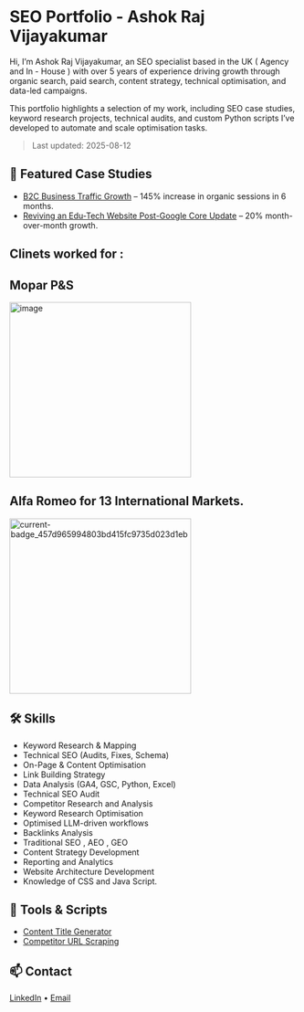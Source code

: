 # SEO Portfolio - Ashok Raj Vijayakumar

Hi, I’m Ashok Raj Vijayakumar, an SEO specialist based in the UK ( Agency and In - House ) with over 5 years of experience driving growth through organic search, paid search, content strategy, technical optimisation, and data-led campaigns.

This portfolio highlights a selection of my work, including SEO case studies, keyword research projects, technical audits, and custom Python scripts I’ve developed to automate and scale optimisation tasks.

> Last updated: 2025-08-12

## 📂 Featured Case Studies
- [B2C Business Traffic Growth](case-studies/b2b-saas/README.md) – 145% increase in organic sessions in 6 months.
- [Reviving an Edu-Tech Website Post-Google Core Update](case-studies/local-service/README.md) – 20% month-over-month growth.

## Clinets worked for : 

## Mopar P&S 

<img width="318" height="307" alt="image" src="https://github.com/user-attachments/assets/4bd2de1e-eb10-4a0d-b742-4bdae6838be0" />

## Alfa Romeo for 13 International Markets. 

<img width="318" height="307" alt="current-badge_457d965994803bd415fc9735d023d1eb" src="https://github.com/user-attachments/assets/3225d6a9-eca6-4665-887b-dba708172e98" />


## 🛠 Skills
- Keyword Research & Mapping
- Technical SEO (Audits, Fixes, Schema)
- On-Page & Content Optimisation
- Link Building Strategy
- Data Analysis (GA4, GSC, Python, Excel)
- Technical SEO Audit
- Competitor Research and Analysis
- Keyword Research Optimisation
- Optimised LLM-driven workflows
- Backlinks Analysis
- Traditional SEO , AEO , GEO
- Content Strategy Development
- Reporting and Analytics
- Website Architecture Development
- Knowledge of CSS and Java Script.

## 🧰 Tools & Scripts
- [Content Title Generator](tools-and-scripts/content_idea_generator.py)
- [Competitor URL Scraping](tools-and-scripts/competitor_tracker.py)

## 📫 Contact
[LinkedIn](https://www.linkedin.com/in/ashok-raj-v-/) • [Email](mailto:ashyvc@gmail.com)
